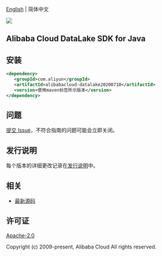 [English](README.md) | 简体中文

![](https://aliyunsdk-pages.alicdn.com/icons/AlibabaCloud.svg)

## Alibaba Cloud DataLake SDK for Java

## 安装

```xml
<dependency>
   <groupId>com.aliyun</groupId>
   <artifactId>alibabacloud-datalake20200710</artifactId>
   <version>使用maven标签所示版本</version>
</dependency>
```

## 问题

[提交 Issue](https://github.com/aliyun/alibabacloud-java-async-sdk/issues/new)，不符合指南的问题可能会立即关闭。

## 发行说明

每个版本的详细更改记录在[发行说明](./ChangeLog.txt)中。

## 相关

- [最新源码](https://github.com/aliyun/alibabacloud-async-java-sdk/)

## 许可证

[Apache-2.0](http://www.apache.org/licenses/LICENSE-2.0)

Copyright (c) 2009-present, Alibaba Cloud All rights reserved.

